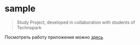 # sample
> Study Project, developed in collaboration with students of Technopark

Посмотреть работу приложения можно [здесь](https://super-frontend.herokuapp.com/)
